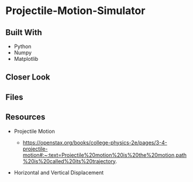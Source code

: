 # Projectile-Motion-Simulator

###


###


## Built With
* Python
* Numpy
* Matplotlib

## Closer Look

## Files


## Resources
* Projectile Motion
  * https://openstax.org/books/college-physics-2e/pages/3-4-projectile-motion#:~:text=Projectile%20motion%20is%20the%20motion,path%20is%20called%20its%20trajectory.
 
* Horizontal and Vertical Displacement

